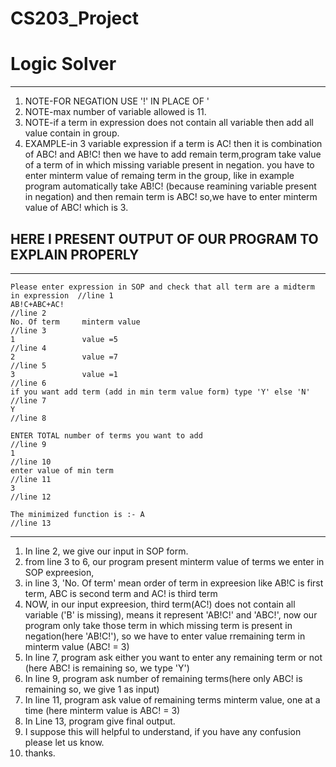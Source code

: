 # CS203_Project
# Logic Solver
---
1. NOTE-FOR NEGATION USE '!' IN PLACE OF '
2. NOTE-max number of variable allowed is 11.
3. NOTE-if a term in expression does not contain all variable then add all value contain in group.
4. EXAMPLE-in 3 variable expression if a term is AC! then it is combination of ABC! and AB!C! then we have to add remain term,program take value of a term of in which missing 
   variable present in negation. you have to enter minterm value of remaing term in the group, like in example program automatically take AB!C! (because reamining variable 
   present in negation) and then remain term is ABC! so,we have to enter minterm value of ABC! which is 3.

HERE I PRESENT OUTPUT OF OUR PROGRAM TO EXPLAIN PROPERLY
---
---
```
Please enter expression in SOP and check that all term are a midterm in expression  //line 1
AB!C+ABC+AC!                                                                        //line 2
No. Of term     minterm value                                                       //line 3
1               value =5                                                            //line 4
2               value =7                                                            //line 5
3               value =1                                                            //line 6
if you want add term (add in min term value form) type 'Y' else 'N'                 //line 7
Y                                                                                   //line 8

ENTER TOTAL number of terms you want to add                                         //line 9                                   
1                                                                                   //line 10
enter value of min term                                                             //line 11
3                                                                                   //line 12

The minimized function is :- A                                                      //line 13
```
---
1. In line 2, we give our input in SOP form.
2. from line 3 to 6, our program present minterm value of terms we enter in SOP expreesion, 
3. in line 3, 'No. Of term' mean order of term in expreesion like AB!C is first term, ABC is second term and AC! is third term
4. NOW, in our input expreesion, third term(AC!) does not contain all variable ('B' is missing), means it represent 'AB!C!' and 'ABC!', now our program only take those term 
    in which missing term is present in negation(here 'AB!C!'), so we have to enter value rremaining term in minterm value (ABC! = 3)
5. In line 7, program ask either you want to enter any remaining term or not (here ABC! is remaining so, we type 'Y')
6. In line 9, program ask number of remaining terms(here only ABC! is remaining so, we give 1 as input)
7. In line 11, program ask value of remaining terms minterm value, one at a time (here minterm value is ABC! = 3)
8. In Line 13, program give final output.
9. I suppose this will helpful to understand, if you have any confusion please let us know.
10. thanks.
